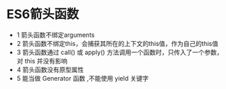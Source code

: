 ﻿# ES6箭头函数

+ 1 箭头函数不绑定arguments
+ 2 箭头函数不绑定this，会捕获其所在的上下文的this值，作为自己的this值
+ 3 箭头函数通过 call()  或   apply() 方法调用一个函数时，只传入了一个参数，对 this 并没有影响
+ 4 箭头函数没有原型属性
+ 5 能当做 Generator 函数 ,不能使用 yield 关键字